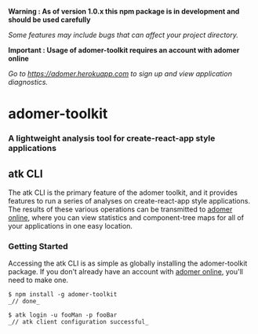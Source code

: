 __Warning : As of version 1.0.x this npm package is in development and should be used carefully__

_Some features may include bugs that can affect your project directory._

__Important : Usage of adomer-toolkit requires an account with adomer online__

_Go to https://adomer.herokuapp.com to sign up and view application diagnostics._

# adomer-toolkit
### A lightweight analysis tool for create-react-app style applications

## atk CLI
The atk CLI is the primary feature of the adomer toolkit, and it provides features to run a series of analyses on create-react-app style applications. The results of these various operations can be transmitted to [adomer online](https://adomer.herokuapp.com/), where you can view statistics and component-tree maps for all of your applications in one easy location. 

### Getting Started
Accessing the atk CLI is as simple as globally installing the adomer-toolkit package. If you don't already have an account with [adomer online](https://adomer.herokuapp.com/), you'll need to make one.

```
$ npm install -g adomer-toolkit
_// done_

$ atk login -u fooMan -p fooBar
_// atk client configuration successful_
```